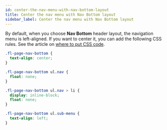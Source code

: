 ```yaml
---
id: center-the-nav-menu-with-nav-bottom-layout
title: Center the nav menu with Nav Bottom layout
sidebar_label: Center the nav menu with Nav Bottom layout
---
```


By default, when you choose **Nav Bottom** header layout, the navigation menu is left-aligned. If you want to center it, you can add the following CSS rules. See the article on [where to put CSS code](/beaver-builder/styles/custom-code.md).

```css
.fl-page-nav-bottom {
  text-align: center;
}

.fl-page-nav-bottom ul.nav {
  float: none;
}

.fl-page-nav-bottom ul.nav > li {
  display: inline-block;
  float: none;
}

.fl-page-nav-bottom ul.sub-menu {
  text-align: left;
}
```
